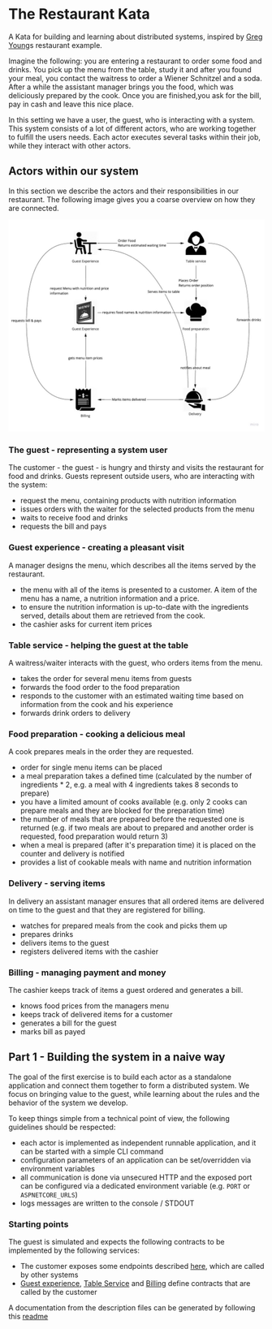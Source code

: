 # The Restaurant Kata

A Kata for building and learning about distributed systems, inspired by [Greg Young](https://twitter.com/gregyoung)s restaurant example.

Imagine the following: you are entering a restaurant to order some food and drinks.
You pick up the menu from the table, study it and after you found your meal, you contact the waitress to order a Wiener Schnitzel and a soda.
After a while the assistant manager brings you the food, which was deliciously prepared by the cook.
Once you are finished,you ask for the bill, pay in cash and leave this nice place.

In this setting we have a user, the guest, who is interacting with a system.
This system consists of a lot of different actors, who are working together to fulfill the users needs.
Each actor executes several tasks within their job, while they interact with other actors.

## Actors within our system

In this section we describe the actors and their responsibilities in our restaurant.
The following image gives you a coarse overview on how they are connected.

![Overview of the actors in the restaurant](Example_Overview.jpg)

### The guest - representing a system user

The customer - the guest - is hungry and thirsty and visits the restaurant for food and drinks.
Guests represent outside users, who are interacting with the system:

- request the menu, containing products with nutrition information
- issues orders with the waiter for the selected products from the menu
- waits to receive food and drinks
- requests the bill and pays

### Guest experience - creating a pleasant visit

A manager designs the menu, which describes all the items served by the restaurant.

- the menu with all of the items is presented to a customer. A item of the menu has a name, a nutrition information and a price.
- to ensure the nutrition information is up-to-date with the ingredients served, details about them are retrieved from the cook.
- the cashier asks for current item prices

### Table service - helping the guest at the table

A waitress/waiter interacts with the guest, who orders items from the menu.

- takes the order for several menu items from guests
- forwards the food order to the food preparation
- responds to the customer with an estimated waiting time based on information from the cook and his experience
- forwards drink orders to delivery

### Food preparation - cooking a delicious meal

A cook prepares meals in the order they are requested.

- order for single menu items can be placed
- a meal preparation takes a defined time (calculated by the number of ingredients * 2, e.g. a meal with 4 ingredients takes 8 seconds to prepare)
- you have a limited amount of cooks available (e.g. only 2 cooks can prepare meals and they are blocked for the preparation time)
- the number of meals that are prepared before the requested one is returned (e.g. if two meals are about to prepared and another order is requested, food preparation would return 3)
- when a meal is prepared (after it's preparation time) it is placed on the counter and delivery is notified
- provides a list of cookable meals with name and nutrition information

### Delivery - serving items

In delivery an assistant manager ensures that all ordered items are delivered on time to the guest and that they are registered for billing.

- watches for prepared meals from the cook and picks them up
- prepares drinks
- delivers items to the guest
- registers delivered items with the cashier

### Billing - managing payment and money

The cashier keeps track of items a guest ordered and generates a bill.

- knows food prices from the managers menu
- keeps track of delivered items for a customer
- generates a bill for the guest
- marks bill as payed

## Part 1 - Building the system in a naive way

The goal of the first exercise is to build each actor as a standalone application and connect them together to form a distributed system.
We focus on bringing value to the guest, while learning about the rules and the behavior of the system we develop.

To keep things simple from a technical point of view, the following guidelines should be respected:

- each actor is implemented as independent runnable application, and it can be started with a simple CLI command
- configuration parameters of an application can be set/overridden via environment variables
- all communication is done via unsecured HTTP and the exposed port can be configured via a dedicated environment variable (e.g. `PORT` or `ASPNETCORE_URLS`)
- logs messages are written to the console / STDOUT

### Starting points

The guest is simulated and expects the following contracts to be implemented by the  following services:

- The customer exposes some endpoints described [here](services/Customer.yaml), which are called by other systems
- [Guest experience](services/GuestExperience.yaml), [Table Service](services/TableService.yaml) and [Billing](services/Billing.yaml) define contracts that are called by the customer

A documentation from the description files can be generated by following this [readme](./services/Readme.md)